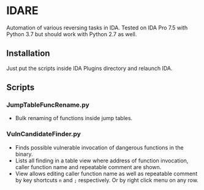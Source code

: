 # IDARE
Automation of various reversing tasks in IDA. Tested on IDA Pro 7.5 with Python 3.7 but should work with Python 2.7 as well.

## Installation
Just put the scripts inside IDA Plugins directory and relaunch IDA.

## Scripts
### JumpTableFuncRename.py
- Bulk renaming of functions inside jump tables.
### VulnCandidateFinder.py
- Finds possible vulnerable invocation of dangerous functions in the binary.
- Lists all finding in a table view where address of function invocation, caller function name and repeatable comment are shown.
- View allows editing caller function name as well as repeatable comment by key shortcuts `n` and `;` respectively. Or by right click menu on any row.